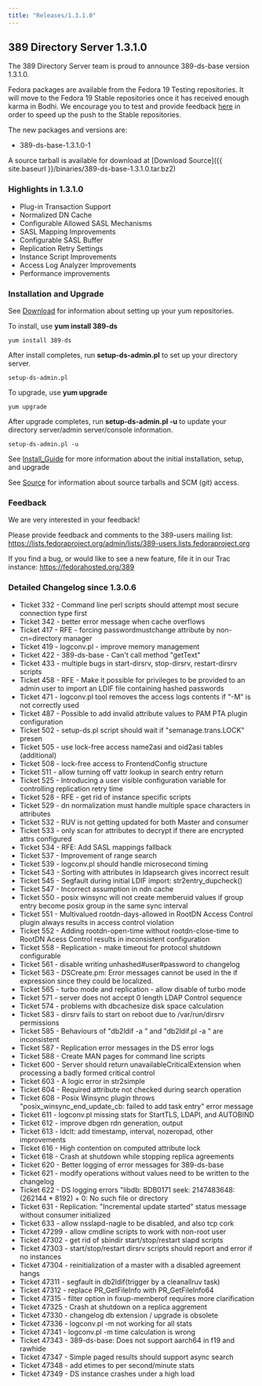 ```yaml
---
title: "Releases/1.3.1.0"
---
```

389 Directory Server 1.3.1.0
----------------------------

The 389 Directory Server team is proud to announce 389-ds-base version 1.3.1.0.

Fedora packages are available from the Fedora 19 Testing repositories. It will move to the Fedora 19 Stable repositories once it has received enough karma in Bodhi. We encourage you to test and provide feedback [here](https://admin.fedoraproject.org/updates/389-ds-base-1.3.1.0-1.fc19) in order to speed up the push to the Stable repositories.

The new packages and versions are:

-   389-ds-base-1.3.1.0-1

A source tarball is available for download at [Download Source]({{ site.baseurl }}/binaries/389-ds-base-1.3.1.0.tar.bz2)

### Highlights in 1.3.1.0

-   Plug-in Transaction Support
-   Normalized DN Cache
-   Configurable Allowed SASL Mechanisms
-   SASL Mapping Improvements
-   Configurable SASL Buffer
-   Replication Retry Settings
-   Instance Script Improvements
-   Access Log Analyzer Improvements
-   Performance improvements

### Installation and Upgrade

See [Download](../download.html) for information about setting up your yum repositories.

To install, use **yum install 389-ds**

`yum install 389-ds`

After install completes, run **setup-ds-admin.pl** to set up your directory server.

`setup-ds-admin.pl`

To upgrade, use **yum upgrade**

`yum upgrade`

After upgrade completes, run **setup-ds-admin.pl -u** to update your directory server/admin server/console information.

`setup-ds-admin.pl -u`

See [Install\_Guide](../legacy/install-guide.html) for more information about the initial installation, setup, and upgrade

See [Source](../development/source.html) for information about source tarballs and SCM (git) access.

### Feedback

We are very interested in your feedback!

Please provide feedback and comments to the 389-users mailing list: <https://lists.fedoraproject.org/admin/lists/389-users.lists.fedoraproject.org>

If you find a bug, or would like to see a new feature, file it in our Trac instance: <https://fedorahosted.org/389>

### Detailed Changelog since 1.3.0.6

-   Ticket 332 - Command line perl scripts should attempt most secure connection type first
-   Ticket 342 - better error message when cache overflows
-   Ticket 417 - RFE - forcing passwordmustchange attribute by non-cn=directory manager
-   Ticket 419 - logconv.pl - improve memory management
-   Ticket 422 - 389-ds-base - Can't call method "getText"
-   Ticket 433 - multiple bugs in start-dirsrv, stop-dirsrv, restart-dirsrv scripts
-   Ticket 458 - RFE - Make it possible for privileges to be provided to an admin user to import an LDIF file containing hashed passwords
-   Ticket 471 - logconv.pl tool removes the access logs contents if "-M" is not correctly used
-   Ticket 487 - Possible to add invalid attribute values to PAM PTA plugin configuration
-   Ticket 502 - setup-ds.pl script should wait if "semanage.trans.LOCK" presen
-   Ticket 505 - use lock-free access name2asi and oid2asi tables (additional)
-   Ticket 508 - lock-free access to FrontendConfig structure
-   Ticket 511 - allow turning off vattr lookup in search entry return
-   Ticket 525 - Introducing a user visible configuration variable for controlling replication retry time
-   Ticket 528 - RFE - get rid of instance specific scripts
-   Ticket 529 - dn normalization must handle multiple space characters in attributes
-   Ticket 532 - RUV is not getting updated for both Master and consumer
-   Ticket 533 - only scan for attributes to decrypt if there are encrypted attrs configured
-   Ticket 534 - RFE: Add SASL mappings fallback
-   Ticket 537 - Improvement of range search
-   Ticket 539 - logconv.pl should handle microsecond timing
-   Ticket 543 - Sorting with attributes in ldapsearch gives incorrect result
-   Ticket 545 - Segfault during initial LDIF import: str2entry\_dupcheck()
-   Ticket 547 - Incorrect assumption in ndn cache
-   Ticket 550 - posix winsync will not create memberuid values if group entry become posix group in the same sync interval
-   Ticket 551 - Multivalued rootdn-days-allowed in RootDN Access Control plugin always results in access control violation
-   Ticket 552 - Adding rootdn-open-time without rootdn-close-time to RootDN Acess Control results in inconsistent configuration
-   Ticket 558 - Replication - make timeout for protocol shutdown configurable
-   Ticket 561 - disable writing unhashed\#user\#password to changelog
-   Ticket 563 - DSCreate.pm: Error messages cannot be used in the if expression since they could be localized.
-   Ticket 565 - turbo mode and replication - allow disable of turbo mode
-   Ticket 571 - server does not accept 0 length LDAP Control sequence
-   Ticket 574 - problems with dbcachesize disk space calculation
-   Ticket 583 - dirsrv fails to start on reboot due to /var/run/dirsrv permissions
-   Ticket 585 - Behaviours of "db2ldif -a <filename>" and "db2ldif.pl -a <filename>" are inconsistent
-   Ticket 587 - Replication error messages in the DS error logs
-   Ticket 588 - Create MAN pages for command line scripts
-   Ticket 600 - Server should return unavailableCriticalExtension when processing a badly formed critical control
-   Ticket 603 - A logic error in str2simple
-   Ticket 604 - Required attribute not checked during search operation
-   Ticket 608 - Posix Winsync plugin throws "posix\_winsync\_end\_update\_cb: failed to add task entry" error message
-   Ticket 611 - logconv.pl missing stats for StartTLS, LDAPI, and AUTOBIND
-   Ticket 612 - improve dbgen rdn generation, output
-   Ticket 613 - ldclt: add timestamp, interval, nozeropad, other improvements
-   Ticket 616 - High contention on computed attribute lock
-   Ticket 618 - Crash at shutdown while stopping replica agreements
-   Ticket 620 - Better logging of error messages for 389-ds-base
-   Ticket 621 - modify operations without values need to be written to the changelog
-   Ticket 622 - DS logging errors "libdb: BDB0171 seek: 2147483648: (262144 \* 8192) + 0: No such file or directory
-   Ticket 631 - Replication: "Incremental update started" status message without consumer initialized
-   Ticket 633 - allow nsslapd-nagle to be disabled, and also tcp cork
-   Ticket 47299 - allow cmdline scripts to work with non-root user
-   Ticket 47302 - get rid of sbindir start/stop/restart slapd scripts
-   Ticket 47303 - start/stop/restart dirsrv scripts should report and error if no instances
-   Ticket 47304 - reinitialization of a master with a disabled agreement hangs
-   Ticket 47311 - segfault in db2ldif(trigger by a cleanallruv task)
-   Ticket 47312 - replace PR\_GetFileInfo with PR\_GetFileInfo64
-   Ticket 47315 - filter option in fixup-memberof requires more clarification
-   Ticket 47325 - Crash at shutdown on a replica aggrement
-   Ticket 47330 - changelog db extension / upgrade is obsolete
-   Ticket 47336 - logconv.pl -m not working for all stats
-   Ticket 47341 - logconv.pl -m time calculation is wrong
-   Ticket 47343 - 389-ds-base: Does not support aarch64 in f19 and rawhide
-   Ticket 47347 - Simple paged results should support async search
-   Ticket 47348 - add etimes to per second/minute stats
-   Ticket 47349 - DS instance crashes under a high load

